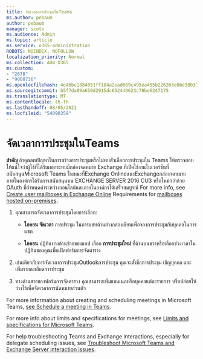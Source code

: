 ```yaml
---
title: จัดเวลาการประชุมในTeams
ms.author: pebaum
author: pebaum
manager: scotv
ms.audience: Admin
ms.topic: article
ms.service: o365-administration
ROBOTS: NOINDEX, NOFOLLOW
localization_priority: Normal
ms.collection: Adm_O365
ms.custom:
- "2678"
- "9000736"
ms.openlocfilehash: 4e46bc1384051ff184a2ead669c495ea455b226263e0be30b37a339151d810a4
ms.sourcegitcommit: b5f7da89a650d2915dc652449623c78be6247175
ms.translationtype: MT
ms.contentlocale: th-TH
ms.lasthandoff: 08/05/2021
ms.locfileid: "54090359"
---
```

# <a name="schedule-a-meeting-in-teams"></a>จัดเวลาการประชุมในTeams

**สําคัญ** ถ้าคุณพบปัญหาในการสร้างการประชุมหรือไม่พบตัวเลือกการประชุมใน Teams ให้ตรวจสอบให้แน่ใจว่าผู้ใช้ที่ได้รับผลกระทบมีกล่องจดหมาย Exchange ที่เปิดใช้งานในเวอร์ชันที่สนับสนุนMicrosoft Teams ในขณะที่Exchange OnlineแนะExchangeกล่องจดหมายภายในองค์กรได้รับการสนับสนุนบน EXCHANGE SERVER 2016 CU3 หรือใหม่กว่าด้วย OAuth ที่กําหนดค่าระหว่างออนไลน์และภายในองค์กรได้เสร็จสมบูรณ์ For more info, see [Create user mailboxes in Exchange Online](https://docs.microsoft.com/exchange/recipients-in-exchange-online/create-user-mailboxes) Requirements for [mailboxes hosted on-premises](https://docs.microsoft.com/microsoftteams/exchange-teams-interact#requirements-for-mailboxes-hosted-on-premises). 

1. คุณสามารถจัดเวลาการประชุมโดยการเลือก:

    - **ไอคอน จัดเวลา** การประชุม ในการแชทด้านล่างกล่องเขียนเพื่อจองการประชุมกับบุคคลในการแชท

    - **ไอคอน** ปฏิทินทางด้านซ้ายของแอป เลือก **การประชุมใหม่** ที่ด้านบนขวาหรือเลือกช่วงเวลาในปฏิทินของคุณเพื่อเปิดฟอร์มการจัดตาราง

2. เช่นเดียวกับการจัดเวลาการประชุมOutlookการประชุม คุณจะตั้งชื่อการประชุม เชิญบุคคล และเพิ่มรายละเอียดการประชุม

3. ทางด้านขวาของฟอร์มการจัดตาราง คุณสามารถเพิ่มแชนเนลหรือบุคคลแต่ละรายการ หรือปล่อยให้ว่างไว้เพื่อจัดเวลาการนัดหมายส่วนตัว

For more information about creating and scheduling meetings in Microsoft Teams, [see Schedule a meeting in Teams](https://support.office.com/article/Schedule-a-meeting-in-Teams-943507a9-8583-4c58-b5d2-8ec8265e04e5).

For more info about limits and specifications for meetings, see [Limits and specifications for Microsoft Teams](https://docs.microsoft.com/microsoftteams/limits-specifications-teams#meetings-and-calls).

For help troubleshooting Teams and Exchange interactions, especially for delegate scheduling issues, see [Troubleshoot Microsoft Teams and Exchange Server interaction issues](https://docs.microsoft.com/microsoftteams/troubleshoot/known-issues/teams-exchange-interaction-issue).
